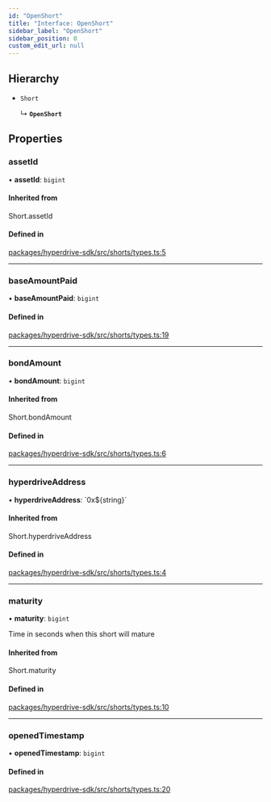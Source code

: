 ```yaml
---
id: "OpenShort"
title: "Interface: OpenShort"
sidebar_label: "OpenShort"
sidebar_position: 0
custom_edit_url: null
---
```


## Hierarchy

- `Short`

  ↳ **`OpenShort`**

## Properties

### assetId

• **assetId**: `bigint`

#### Inherited from

Short.assetId

#### Defined in

[packages/hyperdrive-sdk/src/shorts/types.ts:5](https://github.com/delvtech/hyperdrive-monorepo/blob/3e85835/packages/hyperdrive-sdk/src/shorts/types.ts#L5)

___

### baseAmountPaid

• **baseAmountPaid**: `bigint`

#### Defined in

[packages/hyperdrive-sdk/src/shorts/types.ts:19](https://github.com/delvtech/hyperdrive-monorepo/blob/3e85835/packages/hyperdrive-sdk/src/shorts/types.ts#L19)

___

### bondAmount

• **bondAmount**: `bigint`

#### Inherited from

Short.bondAmount

#### Defined in

[packages/hyperdrive-sdk/src/shorts/types.ts:6](https://github.com/delvtech/hyperdrive-monorepo/blob/3e85835/packages/hyperdrive-sdk/src/shorts/types.ts#L6)

___

### hyperdriveAddress

• **hyperdriveAddress**: \`0x${string}\`

#### Inherited from

Short.hyperdriveAddress

#### Defined in

[packages/hyperdrive-sdk/src/shorts/types.ts:4](https://github.com/delvtech/hyperdrive-monorepo/blob/3e85835/packages/hyperdrive-sdk/src/shorts/types.ts#L4)

___

### maturity

• **maturity**: `bigint`

Time in seconds when this short will mature

#### Inherited from

Short.maturity

#### Defined in

[packages/hyperdrive-sdk/src/shorts/types.ts:10](https://github.com/delvtech/hyperdrive-monorepo/blob/3e85835/packages/hyperdrive-sdk/src/shorts/types.ts#L10)

___

### openedTimestamp

• **openedTimestamp**: `bigint`

#### Defined in

[packages/hyperdrive-sdk/src/shorts/types.ts:20](https://github.com/delvtech/hyperdrive-monorepo/blob/3e85835/packages/hyperdrive-sdk/src/shorts/types.ts#L20)
